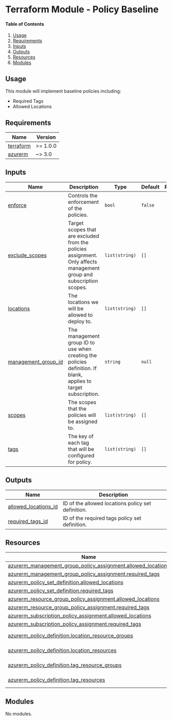 # Terraform Module - Policy Baseline

#### Table of Contents

1. [Usage](#usage)
2. [Requirements](#requirements)
3. [Inputs](#inputs)
4. [Outputs](#outputs)
5. [Resources](#resources)
6. [Modules](#modules)

## Usage

This module will implement baseline policies including:

- Required Tags
- Allowed Locations

<!-- BEGIN_TF_DOCS -->
## Requirements

| Name | Version |
|------|---------|
| <a name="requirement_terraform"></a> [terraform](#requirement\_terraform) | >= 1.0.0 |
| <a name="requirement_azurerm"></a> [azurerm](#requirement\_azurerm) | ~> 3.0 |

## Inputs

| Name | Description | Type | Default | Required |
|------|-------------|------|---------|:--------:|
| <a name="input_enforce"></a> [enforce](#input\_enforce) | Controls the enforcement of the policies. | `bool` | `false` | no |
| <a name="input_exclude_scopes"></a> [exclude\_scopes](#input\_exclude\_scopes) | Target scopes that are excluded from the policies assignment. Only affects management group and subscription scopes. | `list(string)` | `[]` | no |
| <a name="input_locations"></a> [locations](#input\_locations) | The locations we will be allowed to deploy to. | `list(string)` | `[]` | no |
| <a name="input_management_group_id"></a> [management\_group\_id](#input\_management\_group\_id) | The management group ID to use when creating the policies definition. If blank, applies to target subscription. | `string` | `null` | no |
| <a name="input_scopes"></a> [scopes](#input\_scopes) | The scopes that the policies will be assigned to. | `list(string)` | `[]` | no |
| <a name="input_tags"></a> [tags](#input\_tags) | The key of each tag that will be configured for policy. | `list(string)` | `[]` | no |

## Outputs

| Name | Description |
|------|-------------|
| <a name="output_allowed_locations_id"></a> [allowed\_locations\_id](#output\_allowed\_locations\_id) | ID of the allowed locations policy set definition. |
| <a name="output_required_tags_id"></a> [required\_tags\_id](#output\_required\_tags\_id) | ID of the required tags policy set definition. |

## Resources

| Name | Type |
|------|------|
| [azurerm_management_group_policy_assignment.allowed_locations](https://registry.terraform.io/providers/hashicorp/azurerm/latest/docs/resources/management_group_policy_assignment) | resource |
| [azurerm_management_group_policy_assignment.required_tags](https://registry.terraform.io/providers/hashicorp/azurerm/latest/docs/resources/management_group_policy_assignment) | resource |
| [azurerm_policy_set_definition.allowed_locations](https://registry.terraform.io/providers/hashicorp/azurerm/latest/docs/resources/policy_set_definition) | resource |
| [azurerm_policy_set_definition.required_tags](https://registry.terraform.io/providers/hashicorp/azurerm/latest/docs/resources/policy_set_definition) | resource |
| [azurerm_resource_group_policy_assignment.allowed_locations](https://registry.terraform.io/providers/hashicorp/azurerm/latest/docs/resources/resource_group_policy_assignment) | resource |
| [azurerm_resource_group_policy_assignment.required_tags](https://registry.terraform.io/providers/hashicorp/azurerm/latest/docs/resources/resource_group_policy_assignment) | resource |
| [azurerm_subscription_policy_assignment.allowed_locations](https://registry.terraform.io/providers/hashicorp/azurerm/latest/docs/resources/subscription_policy_assignment) | resource |
| [azurerm_subscription_policy_assignment.required_tags](https://registry.terraform.io/providers/hashicorp/azurerm/latest/docs/resources/subscription_policy_assignment) | resource |
| [azurerm_policy_definition.location_resource_groups](https://registry.terraform.io/providers/hashicorp/azurerm/latest/docs/data-sources/policy_definition) | data source |
| [azurerm_policy_definition.location_resources](https://registry.terraform.io/providers/hashicorp/azurerm/latest/docs/data-sources/policy_definition) | data source |
| [azurerm_policy_definition.tag_resource_groups](https://registry.terraform.io/providers/hashicorp/azurerm/latest/docs/data-sources/policy_definition) | data source |
| [azurerm_policy_definition.tag_resources](https://registry.terraform.io/providers/hashicorp/azurerm/latest/docs/data-sources/policy_definition) | data source |

## Modules

No modules.
<!-- END_TF_DOCS -->
